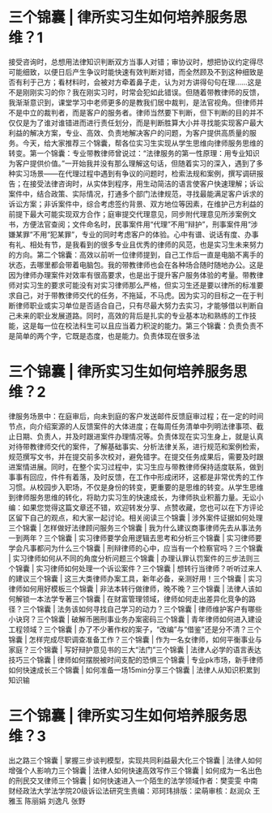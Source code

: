 # 三个锦囊 | 律所实习生如何培养服务思维？1

接受咨询时，总想用法律知识判断双方当事人对错；审协议时，想把协议约定得尽可能细致，以便日后产生争议时能快速有效判断对错，而全然顾及不到这种细致是否有利于己方；看材料时，会被对方牵着鼻子走，认为对方讲得句句在理……这是不是刚刚实习的你？我在刚实习时，时常会犯如此错误。但随着带教律师的反馈，我渐渐意识到，课堂学习中老师更多的是教我们居中裁判，是法官视角。但律师并不是中立的裁判者，而是客户的服务者。律师当然要下判断，但下判断的目的并不仅仅是为了谁对谁错进而进行责任划分，而是判断胜算大小并寻找能实现客户最大利益的解决方案，专业、高效、负责地解决客户的问题，为客户提供高质量的服务。今天，给大家推荐三个锦囊，帮各位实习生实现从学生思维向律师服务思维的转变。第一个锦囊：专业带教律师曾说过：“法律服务的第一性原理：用专业知识为客户提供价值。”一开始我并没有那么理解这句话，但随着实习的深入，遇到了多种实习场景——在代理过程中遇到有争议的问题时，检索法规和案例，撰写调研报告；在接受法律咨询时，从实体到程序，用生动简洁的语言使客户快速理解；诉讼案件中，结合政策、实际情况，打通多个部门法律规范，寻找最能满足客户诉求的诉讼方案；非诉案件中，综合考虑签约背景、双方地位等因素，在维护己方利益的前提下最大可能实现双方合作；庭审提交代理意见，同步附代理意见所涉案例文书，方便法官查阅；文件命名时，民事案件用“代理”不用“辩护”，刑事案件用“涉嫌某罪”不用“犯某罪”，专业的同时考虑客户的体验。心中有谱、说话有度、办事有礼、相处有节，是我看到的很多专业且优秀的律师的风范，也是实习生未来努力的方向。第二个锦囊：高效以前听一位律师提到，自己工作后一直是电脑不离手的状态，去哪里都会带着电脑包。我的带教律师也会在各种场合随时随地办公。这是因为律师办理案件对效率有很高要求，也是出于提升客户服务体验的考量。带教律师对实习生的要求可能没有对实习律师那么严格，但实习生还是要以律所的标准要求自己，对于带教律师交代的任务，不拖延，不马虎。因为实习的目标之一在于判断律师职业或实习单位是否适合自己，只有尽最大努力去实习，才能够借以判断自己未来的职业发展道路。同时，高效的背后是扎实的专业基本功和熟练的工作技能，这是每一位在校法科生可以且应当着力积淀的能力。第三个锦囊：负责负责不是简单的两个字，它既是态度，也是能力。负责体现在很多法

# 三个锦囊 | 律所实习生如何培养服务思维？2

律服务场景中：在庭审后，向未到庭的客户发送邮件反馈庭审过程；在一定的时间节点，向介绍案源的人反馈案件的大体进度；在每周任务清单中列明法律事项、截止日期、负责人，并及时跟进案件办理情况等。负责体现在实习生身上，就是认真对待带教律师交代的案件，了解基础事实、分析法律关系，进行规范和案例检索，规范撰写文书，并在提交前多次校对，避免错字。在提交任务成果后，需要及时跟进案情进展。同时，在整个实习过程中，实习生应与带教律师保持适度联系，做到事事有回应，件件有着落，及时反馈，在工作中形成闭环，这都是非常优秀的工作习惯。从校园步入职场，不仅是身份的转变，更重要的是思维的转变。从学生思维到律师服务思维的转化，将助力实习生的快速成长，为律师执业积蓄力量。无讼小编：如果您觉得这篇文章还不错，欢迎转发分享、点赞收藏，您也可以在下方评论区留下自己的观点，和大家一起讨论。相关阅读三个锦囊 | 涉外案件证据如何处理三个锦囊 | 怎样做好法律顾问服务三个锦囊 | 我为什么建议商事律师先去从事法务一到两年？三个锦囊 | 实习律师要学会用逻辑去思考和分析三个锦囊 | 实习律师要学会凡事都问为什么三个锦囊 | 刑辩律师的心中，应当有一个检察官吗？三个锦囊 | 实习律师如何从不同的角度分析问题三个锦囊 | 办理认罪认罚案件的三步法则三个锦囊 | 实习律师如何处理一个诉讼案件？三个锦囊 | 想转行当律师？听听过来人的建议三个锦囊 | 这三大类律师办案工具，新年必备，亲测好用！三个锦囊 | 实习律师如何用好模板三个锦囊 | 非法本转行做律师，晚不晚？三个锦囊 | 法律人该如何解锁一本法学专著三个锦囊 | 在财富管理领域，律师如何走出差异化竞争的路径？三个锦囊 | 法务该如何寻找自己学习的动力？三个锦囊 | 律师维护客户有哪些小诀窍？三个锦囊 | 破解币圈刑事业务办案密码三个锦囊 | 青年律师如何进入建设工程领域？三个锦囊 | 办了不少著作权的案子，“改编”与“借鉴”还是分不清？三个锦囊 | 怎样完成尽职调查准备工作？三个锦囊 | 作为一名女律师，如何平衡事业与家庭？三个锦囊 | 写好辩护意见书的三大“法门”三个锦囊 | 法律人必学的语言表达技巧三个锦囊 | 律师如何摆脱被时间支配的恐惧三个锦囊 | 专业pk市场，新手律师如何快速成长三个锦囊 | 如何准备一场15min分享三个锦囊 | 法律人从知识积累到知识输

# 三个锦囊 | 律所实习生如何培养服务思维？3

出之路三个锦囊 | 掌握三步谈判模型，实现共同利益最大化三个锦囊 | 法律人如何增强个人影响力三个锦囊 | 法律人如何快速高效写作三个锦囊 | 如何成为一名出色的刑民交叉律师三个锦囊 | 如何快速进入一个陌生的法学领域作者：樊雯雯 中南财经政法大学法学院20级诉讼法研究生责编：邓珂玮排版：梁萌审核：赵润众 王雅玉 陈丽娟 刘逸凡 张野

